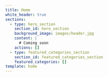 ```yaml
---
title: Home
white_header: true
sections:
  - type: hero_section
    section_id: hero_section
    background_image: images/header.jpg
    content: |
      # Coming soon
    actions: []
  - type: featured_categories_section
    section_id: featured_categories_section
    featured_categories: []
template: home
---
```

